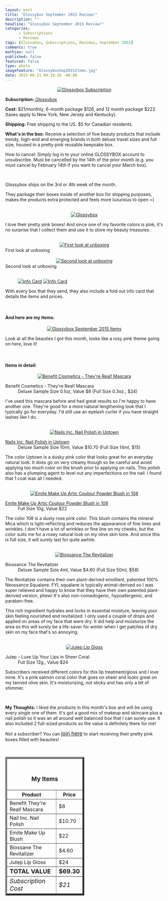 ```yaml
---
layout: post
title: "Glossybox September 2015 Review!"
description: ""
headline: "Glossybox September 2015 Review!"
categories: 
      - Subscriptions
      - Reviews
tags: [Glossybox, Subscriptions, Reviews, September 2015]
comments: true
mathjax: null
published: false
featured: false
type: photo
imagefeature: "GlossyboxSep2015Items.jpg"
date: 2015-09-21 09:19:39 -08:00
---
```


<center><a href="https://www.glossybox.com/referal?CI=MTMzODY3" target="_blank">
<img src="/images//GlossyboxSep2015Package.jpg" border="0" style="border:none;max-width:100%;" alt="Glossybox Subscription" />
</a></center>
<p><b>Subscription:</b><a href="https://www.glossybox.com/referal?CI=MTMzODY3" target="_blank"> Glossybox</a></p>
<p><b>Cost:</b> $21/monthly, 6-month package $126, and 12 month package $222 (taxes apply to New York, New Jersey and Kentucky).</p>
<p><b>Shipping:</b> Free shipping to the US. $5 for Canadian residents.</p>
<p><b>What's in the box:</b> Receive a selection of five beauty products that include trendy, high-end and emerging brands in both deluxe travel sizes and full size, housed in a pretty pink reusable keepsake box.</p>
<p>How to cancel: Simply log in to your online GLOSSYBOX account to unsubscribe. Must be cancelled by the 14th of the prior month (e.g. you must cancel by February 14th if you want to cancel your March box).</p>
<br>

<p>Glossybox ships on the 3rd or 4th week of the month.</p>

<p>They package their boxes inside of another box for shipping purposes, makes the products extra protected and feels more luxurious to open =)</p>

<br>

<center><a href="https://www.glossybox.com/referal?CI=MTMzODY3" target="_blank">
<img src="/images//GlossyboxSep2015Box.jpg" border="0" style="border:none;max-width:100%;" alt="Glossybox" />
</a></center>

<p>I love their pretty pink boxes! And since one of my favorite colors is pink, it's no surprise that I collect them and use it to store my beauty treasures.</p>

<br>

<center><a href="https://www.glossybox.com/referal?CI=MTMzODY3" target="_blank">
<img src="/images//GlossyboxSep2015OpenBox.jpg" border="0" style="border:none;max-width:100%;" alt="First look at unboxing" />
</a></center>
<figcaption>First look at unboxing</figcaption>

<br>

<center><a href="https://www.glossybox.com/referal?CI=MTMzODY3" target="_blank">
<img src="/images//GlossyboxSep2015OpenBox2.jpg" border="0" style="border:none;max-width:100%;" alt="Second look at unboxing" />
</a></center>
<figcaption>Second look at unboxing</figcaption>

<br>

<figure class="half">
            <a href="https://www.glossybox.com/referal?CI=MTMzODY3" target="_blank"> <img src="/images//GlossyboxSep2015Info.jpg" border="0" style="border:none;max-width:100%;" alt="Info Card" /></a>
            <a href="https://www.glossybox.com/referal?CI=MTMzODY3" target="_blank"> <img src="/images//GlossyboxSep2015Info2.jpg" border="0" style="border:none;max-width:100%;" alt="Info Card" /></a>
</figure>

<p>With every box that they send, they also include a fold out info card that details the items and prices.</p>

<br>

<H4>And here are my items:</H4>

<center><a href="https://www.glossybox.com/referal?CI=MTMzODY3" target="_blank">
<img src="/images//GlossyboxSep2015Items.jpg" border="0" style="border:none;max-width:100%;" alt="Glossybox September 2015 Items" />
</a></center>

<p>Look at all the beauties I got this month, looks like a rosy pink theme going on here, love it!</p>

<br>

<H4>Items in detail:</H4>

<center><a href="https://www.glossybox.com/referal?CI=MTMzODY3" target="_blank">
<img src="/images//GlossyboxSep2015Mascara.jpg" border="0" style="border:none;max-width:100%;" alt="Benefit Cosmetics - They're Real! Mascara" />
</a></center>

<DL>
<DT>Benefit Cosmetics - They're Real! Mascara</a></DT>
<DD>Deluxe Sample Size 0.1oz, Value $8 (Full Size 0.3oz., $24)</DD>
</DL>

<p>I've used this mascara before and had great results so I'm happy to have another one. They're good for a more natural lengthening look that I typically go for everyday. I'd still use an eyelash curler if you have straight lashes like I do.</p>

<br>

<center><a href="https://www.glossybox.com/referal?CI=MTMzODY3" target="_blank">
<img src="/images//GlossyboxSep2015Nail.jpg" border="0" style="border:none;max-width:100%;" alt="Nails Inc. Nail Polish in Uptown" />
</a></center>

<DL>
<DT><a href="http://www.sparitual.com/catalog/product/view/id/528/s/arroyo/?___store=default" target="_blank">Nails Inc. Nail Polish in Uptown</a></DT>
<DD>Deluxe Sample Size 10ml, Value $10.70 (Full Size 14ml, $15)</DD>
</DL>

<p>The color Uptown is a dusky pink color that looks great for an everyday natural look. It does go on very creamy though so be careful and avoid applying too much color on the brush prior to applying on nails. This polish also has a plumping agent to level out any imperfections on the nail. I found that 1 coat was all I needed.</p>

<br>

<center><a href="https://www.glossybox.com/referal?CI=MTMzODY3" target="_blank">
<img src="/images//GlossyboxSep2015Blush.jpg" border="0" style="border:none;max-width:100%;" alt="Emite Make Up Artic Coulour Powder Blush in 108" />
</a></center>

<DL>
<DT><a href="http://www.mannakadarcosmetics.com/shop/eyes/step-1/primers/lash-primer.html" target="_blank">Emite Make Up Artic Coulour Powder Blush in 108</a></DT>
<DD>Full Size 10g, Value $22</DD>
</DL>

<p>The color 108 is a dusty rose pink color. This blush contains the mineral Mica which is light-reflecting and reduces the appearance of fine lines and wrinkles. I don't have a lot of wrinkles or fine line on my cheeks, but the color suits me for a rosey natural look on my olive skin tone. And since this is full size, it will surely last for quite awhile.</p>

<br>

<center><a href="https://www.glossybox.com/referal?CI=MTMzODY3" target="_blank">
<img src="/images//GlossyboxSep2015Skin.jpg" border="0" style="border:none;max-width:100%;" alt="Biossance The Revitalizer" />
</a></center>

<DL>
<DT>Biossance The Revitalizer</a></DT>
<DD>Deluxe Sample Size 4ml, Value $4.60 (Full Size 50ml, $58)</DD>
</DL>

<p>The Revitalizer contains their own plant-derived emollient, patented 100% Neossance Squalane. FYI, squalane is typically animal-derived so I was super relieved and happy to know that they have their own patented plant-derived version, phew!  It's also non-comedogenic, hypoallergenic, and paraben-free.</p>

<p>This rich ingredient hydrates and locks in essential moisture, leaving your skin feeling nourished and revitalized. I only used a couple of drops and applied on areas of my face that were dry. It did help and moisturize the area so this will surely be a life-saver for winter when I get patches of dry skin on my face that's so annoying.</p>

<br>

<center><a href="https://www.glossybox.com/referal?CI=MTMzODY3" target="_blank">
<img src="/images//GlossyboxSep2015Lip.jpg" border="0" style="border:none;max-width:100%;" alt="Julep Lip Gloss" />
</a></center>

<DL>
<DT>Julep - Luxe Up Your Lips in Sheer Coral</DT>
<DD>Full Size 12g., Value $24</DD>
</DL>

<p>Subscribers received different colors for this lip treatment/gloss and I love mine. It's a pink salmon coral color that goes on sheer and looks great on my tanned olive skin. It's moisturizing, not sticky and has only a bit of shimmer.</p>

<br>

<p><i class="icon-exclamation-sign"></i><b> My Thoughts:</b> I liked the products in this month's box and will be using every single one of them. It's got a good mix of makeup and skincare plus a nail polish so it was an all around well balanced box that I can surely use. It also included 2 full-sized products so the value is definitely there for me!</p>

<p>Not a subscriber? You can <a href="https://www.glossybox.com/referal?CI=MTMzODY3"><big>join here</big></a> to start receiving their pretty pink boxes filled with beauties!</p>
<br>

<TABLE  BORDER="5" style="width:50%">
   <TR>
      <TH COLSPAN="2">
         <H3><BR><center>My Items</center></H3>
      </TH>
   </TR>
      <TH>Product</TH>
      <TH>Price</TH>
  <TR>
      <TD>Benefit They're Real! Mascara</TD>
      <TD>$8</TD>
   </TR>
   <TR>
      <TD>Nail Inc. Nail Polish</TD>
      <TD>$10.70</TD>
   </TR>
  <TR>
      <TD>Emite Make Up Blush</TD>
      <TD>$22</TD>
   </TR>
   <TR>
      <TD>Biossane The Revitalizer</TD>
      <TD>$4.60</TD>
   </TR>
   <TR>
      <TD>Julep Lip Gloss</TD>
      <TD>$24</TD>
   </TR>
   <TR>
      <TD><b><big>TOTAL VALUE</big></b></TD>
      <TD><b><big>$69.30</big></b></TD>
   </TR>
   <TR>
      <TD><i><big>Subscription Cost</big></i></TD>
      <TD><i><big>$21</big></i></TD>
   </TR>
</TABLE>
